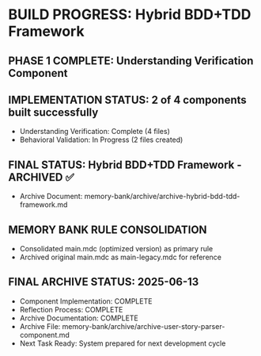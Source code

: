 # BUILD PROGRESS: Hybrid BDD+TDD Framework
## PHASE 1 COMPLETE: Understanding Verification Component
## IMPLEMENTATION STATUS: 2 of 4 components built successfully
- Understanding Verification: Complete (4 files)
- Behavioral Validation: In Progress (2 files created)
## FINAL STATUS: Hybrid BDD+TDD Framework - ARCHIVED ✅
- Archive Document: memory-bank/archive/archive-hybrid-bdd-tdd-framework.md
## MEMORY BANK RULE CONSOLIDATION
- Consolidated main.mdc (optimized version) as primary rule
- Archived original main.mdc as main-legacy.mdc for reference

## FINAL ARCHIVE STATUS: 2025-06-13
- Component Implementation: COMPLETE
- Reflection Process: COMPLETE
- Archive Documentation: COMPLETE
- Archive File: memory-bank/archive/archive-user-story-parser-component.md
- Next Task Ready: System prepared for next development cycle
